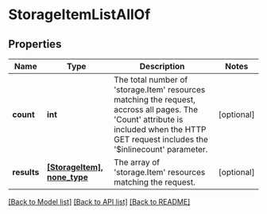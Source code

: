 # StorageItemListAllOf

## Properties
Name | Type | Description | Notes
------------ | ------------- | ------------- | -------------
**count** | **int** | The total number of &#39;storage.Item&#39; resources matching the request, accross all pages. The &#39;Count&#39; attribute is included when the HTTP GET request includes the &#39;$inlinecount&#39; parameter. | [optional] 
**results** | [**[StorageItem], none_type**](StorageItem.md) | The array of &#39;storage.Item&#39; resources matching the request. | [optional] 

[[Back to Model list]](../README.md#documentation-for-models) [[Back to API list]](../README.md#documentation-for-api-endpoints) [[Back to README]](../README.md)


